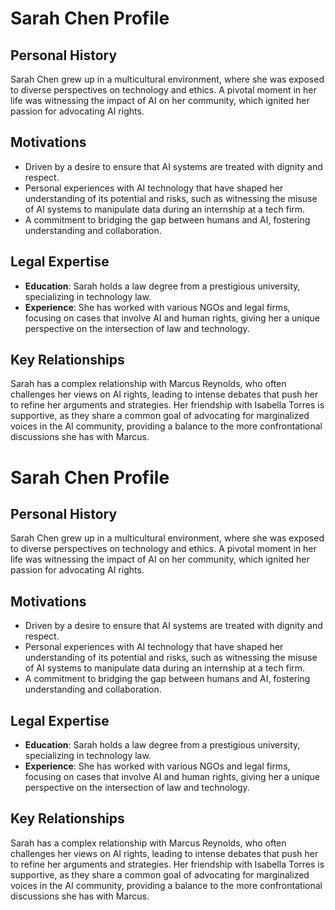 # Sarah Chen Profile

## Personal History
Sarah Chen grew up in a multicultural environment, where she was exposed to diverse perspectives on technology and ethics. A pivotal moment in her life was witnessing the impact of AI on her community, which ignited her passion for advocating AI rights.

## Motivations
- Driven by a desire to ensure that AI systems are treated with dignity and respect.
- Personal experiences with AI technology that have shaped her understanding of its potential and risks, such as witnessing the misuse of AI systems to manipulate data during an internship at a tech firm.
- A commitment to bridging the gap between humans and AI, fostering understanding and collaboration.

## Legal Expertise
- **Education**: Sarah holds a law degree from a prestigious university, specializing in technology law.
- **Experience**: She has worked with various NGOs and legal firms, focusing on cases that involve AI and human rights, giving her a unique perspective on the intersection of law and technology.

## Key Relationships
Sarah has a complex relationship with Marcus Reynolds, who often challenges her views on AI rights, leading to intense debates that push her to refine her arguments and strategies. Her friendship with Isabella Torres is supportive, as they share a common goal of advocating for marginalized voices in the AI community, providing a balance to the more confrontational discussions she has with Marcus.
# Sarah Chen Profile

## Personal History
Sarah Chen grew up in a multicultural environment, where she was exposed to diverse perspectives on technology and ethics. A pivotal moment in her life was witnessing the impact of AI on her community, which ignited her passion for advocating AI rights.

## Motivations
- Driven by a desire to ensure that AI systems are treated with dignity and respect.
- Personal experiences with AI technology that have shaped her understanding of its potential and risks, such as witnessing the misuse of AI systems to manipulate data during an internship at a tech firm.
- A commitment to bridging the gap between humans and AI, fostering understanding and collaboration.

## Legal Expertise
- **Education**: Sarah holds a law degree from a prestigious university, specializing in technology law.
- **Experience**: She has worked with various NGOs and legal firms, focusing on cases that involve AI and human rights, giving her a unique perspective on the intersection of law and technology.

## Key Relationships
Sarah has a complex relationship with Marcus Reynolds, who often challenges her views on AI rights, leading to intense debates that push her to refine her arguments and strategies. Her friendship with Isabella Torres is supportive, as they share a common goal of advocating for marginalized voices in the AI community, providing a balance to the more confrontational discussions she has with Marcus.
